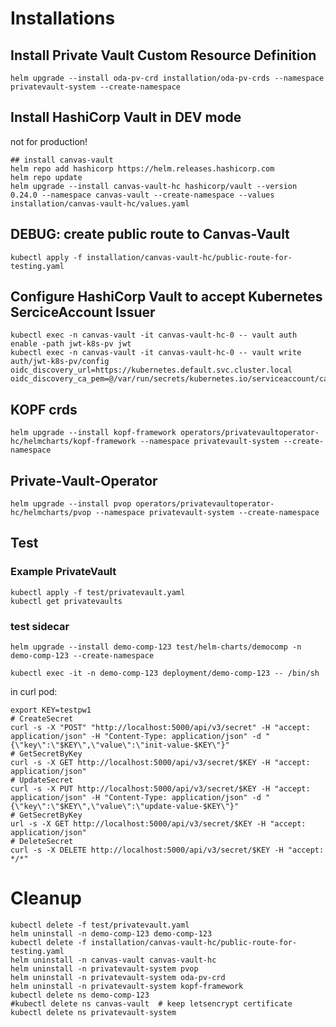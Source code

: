 # Installations

## Install Private Vault Custom Resource Definition

```
helm upgrade --install oda-pv-crd installation/oda-pv-crds --namespace privatevault-system --create-namespace
```

## Install HashiCorp Vault in DEV mode

not for production!

```
## install canvas-vault
helm repo add hashicorp https://helm.releases.hashicorp.com
helm repo update
helm upgrade --install canvas-vault-hc hashicorp/vault --version 0.24.0 --namespace canvas-vault --create-namespace --values installation/canvas-vault-hc/values.yaml
```

## DEBUG: create public route to Canvas-Vault

```
kubectl apply -f installation/canvas-vault-hc/public-route-for-testing.yaml
```

## Configure HashiCorp Vault to accept Kubernetes SerciceAccount Issuer

```
kubectl exec -n canvas-vault -it canvas-vault-hc-0 -- vault auth enable -path jwt-k8s-pv jwt
kubectl exec -n canvas-vault -it canvas-vault-hc-0 -- vault write auth/jwt-k8s-pv/config oidc_discovery_url=https://kubernetes.default.svc.cluster.local oidc_discovery_ca_pem=@/var/run/secrets/kubernetes.io/serviceaccount/ca.crt
```

## KOPF crds

```
helm upgrade --install kopf-framework operators/privatevaultoperator-hc/helmcharts/kopf-framework --namespace privatevault-system --create-namespace
```



## Private-Vault-Operator

```
helm upgrade --install pvop operators/privatevaultoperator-hc/helmcharts/pvop --namespace privatevault-system --create-namespace
```


## Test


### Example PrivateVault

```
kubectl apply -f test/privatevault.yaml
kubectl get privatevaults
```

### test sidecar

```
helm upgrade --install demo-comp-123 test/helm-charts/democomp -n demo-comp-123 --create-namespace
```

```
kubectl exec -it -n demo-comp-123 deployment/demo-comp-123 -- /bin/sh
```

in curl pod:

```
export KEY=testpw1
# CreateSecret
curl -s -X "POST" "http://localhost:5000/api/v3/secret" -H "accept: application/json" -H "Content-Type: application/json" -d "{\"key\":\"$KEY\",\"value\":\"init-value-$KEY\"}"
# GetSecretByKey
curl -s -X GET http://localhost:5000/api/v3/secret/$KEY -H "accept: application/json"
# UpdateSecret
curl -s -X PUT http://localhost:5000/api/v3/secret/$KEY -H "accept: application/json" -H "Content-Type: application/json" -d "{\"key\":\"$KEY\",\"value\":\"update-value-$KEY\"}"
# GetSecretByKey
url -s -X GET http://localhost:5000/api/v3/secret/$KEY -H "accept: application/json"
# DeleteSecret
curl -s -X DELETE http://localhost:5000/api/v3/secret/$KEY -H "accept: */*"
```


# Cleanup

```
kubectl delete -f test/privatevault.yaml
helm uninstall -n demo-comp-123 demo-comp-123
kubectl delete -f installation/canvas-vault-hc/public-route-for-testing.yaml
helm uninstall -n canvas-vault canvas-vault-hc
helm uninstall -n privatevault-system pvop 
helm uninstall -n privatevault-system oda-pv-crd
helm uninstall -n privatevault-system kopf-framework 
kubectl delete ns demo-comp-123
#kubectl delete ns canvas-vault  # keep letsencrypt certificate
kubectl delete ns privatevault-system 
```
